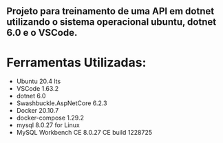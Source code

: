 ## Projeto para treinamento de uma API em dotnet utilizando o sistema operacional ubuntu, dotnet 6.0 e o VSCode.

# Ferramentas Utilizadas:
* Ubuntu 20.4 lts
* VSCode 1.63.2
* dotnet 6.0
* Swashbuckle.AspNetCore 6.2.3
* Docker 20.10.7
* docker-compose 1.29.2
* mysql 8.0.27 for Linux
* MySQL Workbench CE 8.0.27 CE build 1228725



